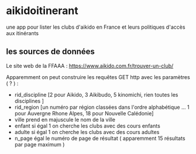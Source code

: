 # aikidoitinerant
une app pour lister les clubs d'aikido en France et leurs politiques d'accès aux itinérants

## les sources de données
Le site web de la FFAAA : https://www.aikido.com.fr/trouver-un-club/

Apparemment on peut construire les requêtes GET http avec les paramètres ( ? ) :
- rid_discipline [2 pour Aikido, 3 Aikibudo, 5 kinomichi, rien toutes les disciplines ]
- rid_region [un numéro par région classées dans l'ordre alphabétique ...  1 pour Auvergne Rhone Alpes, 18 pour Nouvelle Calédonie]
- ville prend en majuscule le nom de la ville
- enfant si égal 1 on cherche les clubs avec des cours enfants
- adulte si égal 1 on cherche les clubs avec des cours adultes
- n_page égal le numéro de page de résultat ( apparemment 15 résultats par page maximum )
